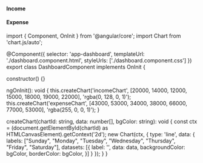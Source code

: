 <div class="col-md-6">
  <div class="card">
    <div class="card-body">
      <h4 class="mb-3">Income</h4>
      <canvas id="incomeChart" height="225"></canvas>
    </div>
  </div>
</div>

<div class="col-md-6">
  <div class="card">
    <div class="card-body">
      <h4 class="mb-3">Expense</h4>
      <canvas id="expenseChart" height="225"></canvas>
    </div>
  </div>
</div>



import { Component, OnInit } from '@angular/core';
import Chart from 'chart.js/auto';

@Component({
  selector: 'app-dashboard',
  templateUrl: './dashboard.component.html',
  styleUrls: ['./dashboard.component.css']
})
export class DashboardComponent implements OnInit {

  constructor() {}

  ngOnInit(): void {
    this.createChart('incomeChart', [20000, 14000, 12000, 15000, 18000, 19000, 22000], 'rgba(0, 128, 0, 1)');
    this.createChart('expenseChart', [43000, 53000, 34000, 38000, 66000, 77000, 53000], 'rgba(255, 0, 0, 1)');
  }

  createChart(chartId: string, data: number[], bgColor: string): void {
    const ctx = (document.getElementById(chartId) as HTMLCanvasElement).getContext('2d');
    new Chart(ctx, {
      type: 'line',
      data: {
        labels: ["Sunday", "Monday", "Tuesday", "Wednesday", "Thursday", "Friday", "Saturday"],
        datasets: [{
          label: '',
          data: data,
          backgroundColor: bgColor,
          borderColor: bgColor,
        }]
      }
    });
  }
}
